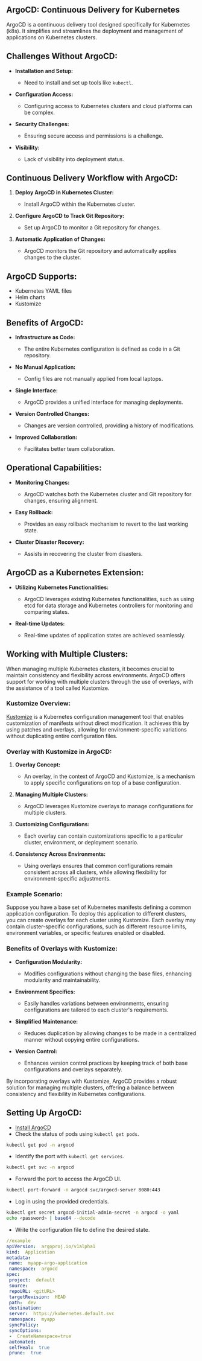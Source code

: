 
## ArgoCD: Continuous Delivery for Kubernetes
ArgoCD is a continuous delivery tool designed specifically for Kubernetes (k8s). It simplifies and streamlines the deployment and management of applications on Kubernetes clusters.

## Challenges Without ArgoCD:

- **Installation and Setup:**
  - Need to install and set up tools like `kubectl`.
  
- **Configuration Access:**
  - Configuring access to Kubernetes clusters and cloud platforms can be complex.
  
- **Security Challenges:**
  - Ensuring secure access and permissions is a challenge.
  
- **Visibility:**
  - Lack of visibility into deployment status.

## Continuous Delivery Workflow with ArgoCD:

1. **Deploy ArgoCD in Kubernetes Cluster:**
   - Install ArgoCD within the Kubernetes cluster.

2. **Configure ArgoCD to Track Git Repository:**
   - Set up ArgoCD to monitor a Git repository for changes.

3. **Automatic Application of Changes:**
   - ArgoCD monitors the Git repository and automatically applies changes to the cluster.

## ArgoCD Supports:

- Kubernetes YAML files
- Helm charts
- Kustomize

## Benefits of ArgoCD:

- **Infrastructure as Code:**
  - The entire Kubernetes configuration is defined as code in a Git repository.

- **No Manual Application:**
  - Config files are not manually applied from local laptops.

- **Single Interface:**
  - ArgoCD provides a unified interface for managing deployments.

- **Version Controlled Changes:**
  - Changes are version controlled, providing a history of modifications.

- **Improved Collaboration:**
  - Facilitates better team collaboration.

## Operational Capabilities:

- **Monitoring Changes:**
  - ArgoCD watches both the Kubernetes cluster and Git repository for changes, ensuring alignment.

- **Easy Rollback:**
  - Provides an easy rollback mechanism to revert to the last working state.

- **Cluster Disaster Recovery:**
  - Assists in recovering the cluster from disasters.

## ArgoCD as a Kubernetes Extension:

- **Utilizing Kubernetes Functionalities:**
  - ArgoCD leverages existing Kubernetes functionalities, such as using etcd for data storage and Kubernetes controllers for monitoring and comparing states.

- **Real-time Updates:**
  - Real-time updates of application states are achieved seamlessly.

## Working with Multiple Clusters:

When managing multiple Kubernetes clusters, it becomes crucial to maintain consistency and flexibility across environments. ArgoCD offers support for working with multiple clusters through the use of overlays, with the assistance of a tool called Kustomize.

### Kustomize Overview:

[Kustomize](https://kustomize.io/) is a Kubernetes configuration management tool that enables customization of manifests without direct modification. It achieves this by using patches and overlays, allowing for environment-specific variations without duplicating entire configuration files.

### Overlay with Kustomize in ArgoCD:

1. **Overlay Concept:**
   - An overlay, in the context of ArgoCD and Kustomize, is a mechanism to apply specific configurations on top of a base configuration.
   
2. **Managing Multiple Clusters:**
   - ArgoCD leverages Kustomize overlays to manage configurations for multiple clusters.
   
3. **Customizing Configurations:**
   - Each overlay can contain customizations specific to a particular cluster, environment, or deployment scenario.
   
4. **Consistency Across Environments:**
   - Using overlays ensures that common configurations remain consistent across all clusters, while allowing flexibility for environment-specific adjustments.

### Example Scenario:

Suppose you have a base set of Kubernetes manifests defining a common application configuration. To deploy this application to different clusters, you can create overlays for each cluster using Kustomize. Each overlay may contain cluster-specific configurations, such as different resource limits, environment variables, or specific features enabled or disabled.

### Benefits of Overlays with Kustomize:

- **Configuration Modularity:**
  - Modifies configurations without changing the base files, enhancing modularity and maintainability.

- **Environment Specifics:**
  - Easily handles variations between environments, ensuring configurations are tailored to each cluster's requirements.

- **Simplified Maintenance:**
  - Reduces duplication by allowing changes to be made in a centralized manner without copying entire configurations.

- **Version Control:**
  - Enhances version control practices by keeping track of both base configurations and overlays separately.

By incorporating overlays with Kustomize, ArgoCD provides a robust solution for managing multiple clusters, offering a balance between consistency and flexibility in Kubernetes configurations.


## Setting Up ArgoCD:

- [Install ArgoCD](https://argo-cd.readthedocs.io/en/stable/getting_started/#1-install-argo-cd)
- Check the status of pods using `kubectl get pods`.
```bash
kubectl get pod -n argocd
```
- Identify the port with `kubectl get services`.
```bash
kubectl get svc -n argocd
```
- Forward the port to access the ArgoCD UI.
```bash
kubectl port-forward -n argocd svc/argocd-server 8080:443
```
- Log in using the provided credentials.
```bash
kubectl get secret argocd-initial-admin-secret -n argocd -o yaml
echo <password> | base64 --decode
```
- Write the configuration file to define the desired state.
```yml
//example
apiVersion:  argoproj.io/v1alpha1
kind:  Application
metadata:
 name:  myapp-argo-application
 namespace:  argocd
spec:
 project:  default
 source:
 repoURL: <gitURL>
 targetRevision:  HEAD
 path:  dev
 destination: 
 server:  https://kubernetes.default.svc
 namespace:  myapp
 syncPolicy:
 syncOptions:
 -  CreateNamespace=true
 automated:
 selfHeal:  true
 prune:  true
 ```

